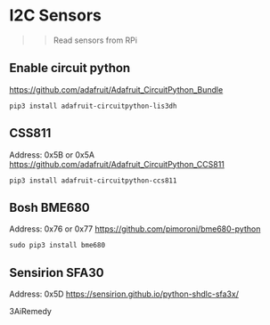 # I2C Sensors
>> Read sensors from RPi

## Enable circuit python
https://github.com/adafruit/Adafruit_CircuitPython_Bundle
```
pip3 install adafruit-circuitpython-lis3dh
```

## CSS811
Address: 0x5B or 0x5A
https://github.com/adafruit/Adafruit_CircuitPython_CCS811
```
pip3 install adafruit-circuitpython-ccs811
```

## Bosh BME680 
Address: 0x76 or 0x77
https://github.com/pimoroni/bme680-python
```
sudo pip3 install bme680
```

## Sensirion SFA30
Address: 0x5D
https://sensirion.github.io/python-shdlc-sfa3x/



3AiRemedy